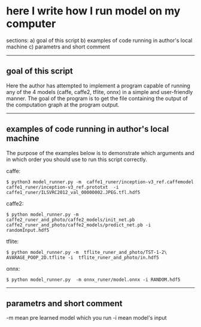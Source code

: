 # here I write how I run model on my computer

sections: 
a) goal of this script
b) examples of code running in author's local machine
c) parametrs and short comment
____
## goal of this script

Here the author has attempted to implement a program capable of running any of the 4 models (caffe, caffe2, tflite, onnx) in a simple and user-friendly manner. The goal of the program is to get the file containing the output of the computation graph at the program output.
_______

## examples of code running in author's local machine
The purpose of the examples below is to demonstrate which arguments and in which order you should use to run this script correctly.

caffe:
```
$ python3 model_runner.py -m  caffe1_runer/inception-v3_ref.caffemodel  caffe1_runer/inception-v3_ref.prototxt  -i caffe1_runer/ILSVRC2012_val_00000002.JPEG.tfl.hdf5
```
caffe2:
```
$ python model_runner.py -m  caffe2_runer_and_photo/caffe2_models/init_net.pb  caffe2_runer_and_photo/caffe2_models/predict_net.pb -i randomInput.hdf5
```
tflite:
```
$ python model_runner.py -m  tflite_runer_and_photo/TST-1-2\ AVARAGE_POOP_2D.tflite -i  tflite_runer_and_photo/in.hdf5
```
onnx:
```
$ python model_runner.py  -m onnx_runer/model.onnx -i RANDOM.hdf5
```

 ------
 
 ## parametrs and short comment
 
 -m mean pre learned model which you run
 -i mean model's input

